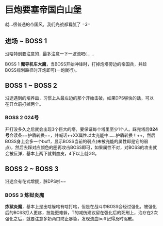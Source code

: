 # 巨炮要塞帝国白山堡

就…很普通的帝国风，我们光战都看腻了 =3=

## 进场 ~ BOSS 1 

没啥特别要注意的…最多注意一下一波流吧(……

BOSS 1 **魔导机车大魔**，当BOSS开始冲锋时，打掉炮塔旁边的帝国兵，并趁BOSS规划路径时开炮即可(一炮就行)。

## BOSS 1 ~ BOSS 2

沿途遇到的培养皿，习惯上从最左边的那个开始击破，如果DPS够快的话，可以在开仓前打掉两个。

### BOSS 2 024号
开打没多久之后就会出现3个巨大的塔，要保证每个塔里至少1个人。踩完塔后**024号**会读条==护盾转换==，并喊话++XX属性以太充能中……护盾转换！++，然后BOSS身上会多一个buff，显示BOSS当前的弱点(未被充能的属性即是它的弱点)，然后去踩对应颜色的圈再攻击BOSS即可，如果属性不对，对BOSS的攻击就会被反弹，基本上两下就剩血皮，4下以上就GG。

## BOSS 2 ~ BOSS 3

沿途会有花式增援，脏DPS啦~~

### BOSS 3 炼狱炎魔
**炼狱炎魔**，基本上是出啥躲啥有啥打啥，但是在战斗中BOSS会经过强化，被强化后的BOSS打人更疼，技能更难躲，<Role name="tank" />T的减伤建议留在强化后的死刑上，<Role name="healer" />治疗在2次强化之后，就要注意多奶两口防止暴毙，发现流血buff记得及时驱散。